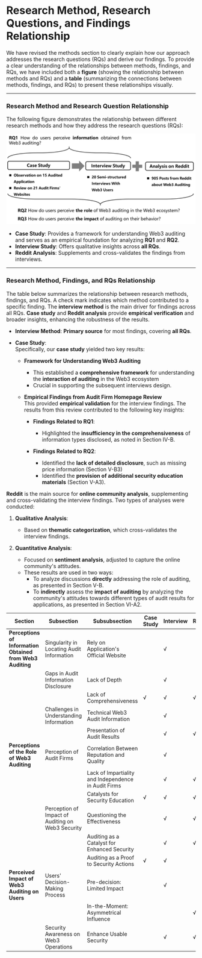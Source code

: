 # Research Method, Research Questions, and Findings Relationship

We have revised the methods section to clearly explain how our approach addresses the research questions (RQs) and derive our findings. To provide a clear understanding of the relationships between methods, findings, and RQs, we have included both a **figure** (showing the relationship between methods and RQs) and a **table** (summarizing the connections between methods, findings, and RQs) to present these relationships visually.

---

### **Research Method and Research Question Relationship**

The following figure demonstrates the relationship between different research methods and how they address the research questions (RQs):

<div style="text-align: center;">
  <img src="https://github.com/Anonymousauthor2024/Supplementary-documentation/blob/main/figure/flow.jpg" alt="Research Method and Research Question Relationship" width="600"/>
</div>


- **Case Study**: Provides a framework for understanding Web3 auditing and serves as an empirical foundation for analyzing **RQ1** and **RQ2**.
- **Interview Study**: Offers qualitative insights across **all RQs**.
- **Reddit Analysis**: Supplements and cross-validates the findings from interviews.

---

### **Research Method, Findings, and RQs Relationship**

The table below summarizes the relationship between research methods, findings, and RQs. A check mark indicates which method contributed to a specific finding.
The **interview method** is the main driver for findings across all RQs. **Case study** and **Reddit analysis** provide **empirical verification** and broader insights, enhancing the robustness of the results.

- **Interview Method**:    **Primary source** for most findings, covering **all RQs**.

 
- **Case Study**:  
  Specifically, our **case study** yielded two key results:

  - **Framework for Understanding Web3 Auditing**  
    - This established a **comprehensive framework** for understanding the **interaction of auditing** in the Web3 ecosystem
    - Crucial in supporting the subsequent interviews design.

  - **Empirical Findings from Audit Firm Homepage Review**  
    This provided **empirical validation** for the interview findings. The results from this review contributed to the following key insights:

    - **Findings Related to RQ1**:
      - Highlighted the **insufficiency in the comprehensiveness** of information types disclosed, as noted in Section IV-B.

    - **Findings Related to RQ2**:
      - Identified the **lack of detailed disclosure**, such as missing price information (Section V-B3)
      - Identified the **provision of additional security education materials** (Section V-A3).

**Reddit** is the main source for **online community analysis**, supplementing and cross-validating the interview findings. Two types of analyses were conducted:

1. **Qualitative Analysis**:
   - Based on **thematic categorization**, which cross-validates the interview findings.

2. **Quantitative Analysis**:
   - Focused on **sentiment analysis**, adjusted to capture the online community's attitudes.
   - These results are used in two ways:
     - To analyze discussions **directly** addressing the role of auditing, as presented in Section V-B.
     - To **indirectly** assess the **impact of auditing** by analyzing the community's attitudes towards different types of audit results for applications, as presented in Section VI-A2.






| **Section**                                                                             | **Subsection**                                  | **Subsubsection**                             | **Case Study** | **Interview** | **Reddit** |
| --------------------------------------------------------------------------------------- | ----------------------------------------------- | --------------------------------------------- | -------------- | ------------- | ---------- |
| **Perceptions of Information Obtained from Web3 Auditing**                               | Singularity in Locating Audit Information       | Rely on Application's Official Website        |                | √             |            |
|                                                                                         | Gaps in Audit Information Disclosure            | Lack of Depth                                 |                | √             |            |
|                                                                                         |                                                 | Lack of Comprehensiveness                     | √              | √             | √          |
|                                                                                         | Challenges in Understanding Information         | Technical Web3 Audit Information              |                | √             |            |
|                                                                                         |                                                 | Presentation of Audit Results                 |                | √             | √          |
| **Perceptions of the Role of Web3 Auditing**                                             | Perception of Audit Firms                       | Correlation Between Reputation and Quality    |                | √             |            |
|                                                                                         |                                                 | Lack of Impartiality and Independence in Audit Firms |          | √             | √          |
|                                                                                         |                                                 | Catalysts for Security Education              | √              | √             | √          |
|                                                                                         | Perception of Impact of Auditing on Web3 Security | Questioning the Effectiveness               |                | √             | √          |
|                                                                                         |                                                 | Auditing as a Catalyst for Enhanced Security  |                | √             | √          |
|                                                                                         |                                                 | Auditing as a Proof to Security Actions       | √              | √             |            |
| **Perceived Impact of Web3 Auditing on Users**                                           | Users' Decision-Making Process                  | Pre-decision: Limited Impact                  |                | √             |            |
|                                                                                         |                                                 | In-the-Moment: Asymmetrical Influence         |                |               | √          |
|                                                                                         | Security Awareness on Web3 Operations           | Enhance Usable Security                      |                | √             | √          |

